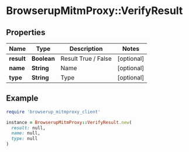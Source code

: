 # BrowserupMitmProxy::VerifyResult

## Properties

| Name | Type | Description | Notes |
| ---- | ---- | ----------- | ----- |
| **result** | **Boolean** | Result True / False | [optional] |
| **name** | **String** | Name | [optional] |
| **type** | **String** | Type | [optional] |

## Example

```ruby
require 'browserup_mitmproxy_client'

instance = BrowserupMitmProxy::VerifyResult.new(
  result: null,
  name: null,
  type: null
)
```

